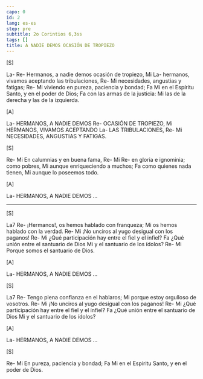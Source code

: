 ```yaml
---
capo: 0
id: 2
lang: es-es
step: pre
subtitle: 2o Corintios 6,3ss
tags: []
title: A NADIE DEMOS OCASIÓN DE TROPIEZO
---
```


[S]

La-                                   Re-
Hermanos, a nadie demos ocasión de tropiezo,
    Mi                                     La-
hermanos, vivamos aceptando las tribulaciones,
Re-                        Mi
necesidades, angustias y fatigas;
Re-                                Mi
viviendo en pureza, paciencia y bondad;
               Fa                       Mi
en el Espíritu Santo, y en el poder de Dios;
                       Fa
con las armas de la justicia:
                                 Mi
las de la derecha y las de la izquierda.

[A]

La-
HERMANOS, A NADIE DEMOS
               Re-
OCASIÓN DE TROPIEZO,
    Mi
HERMANOS, VIVAMOS ACEPTANDO
            La-
LAS TRIBULACIONES,
Re-                        Mi
NECESIDADES, ANGUSTIAS Y FATIGAS.

[S]

Re-                     Mi
En calumnias y en buena fama,
Re-              Mi           Re-
en gloria e ignominia; como pobres,
                        Mi
aunque enriqueciendo a muchos;
                  Fa
como quienes nada tienen,
                   Mi
aunque lo poseemos todo.

[A]

La-
HERMANOS, A NADIE DEMOS ...

---

[S]

La7                                  Re-
¡Hermanos!, os hemos hablado con franqueza;
                           Mi
os hemos hablado con la verdad.
Re-                                    Mi
¡No unciros al yugo desigual con los paganos!
Re-                                         Mi
¿Qué participación hay entre el fiel y el infiel?
                                  Fa
¿Qué unión entre el santuario de Dios
                      Mi
y el santuario de los ídolos?
Re-                           Mi
Porque somos el santuario de Dios.

[A]

La-
HERMANOS, A NADIE DEMOS ...

[S]

La7                            Re-
Tengo plena confianza en el hablaros;
                            Mi
porque estoy orgulloso de vosotros.
Re-                                    Mi
¡No unciros al yugo desigual con los paganos!
Re-                                         Mi
¿Qué participación hay entre el fiel y el infiel?
                                  Fa
¿Qué unión entre el santuario de Dios
                      Mi
y el santuario de los ídolos?

[A]

La-
HERMANOS, A NADIE DEMOS ...

[S]

Re-                        Mi
En pureza, paciencia y bondad;
               Fa                       Mi
en el Espíritu Santo, y en el poder de Dios.
